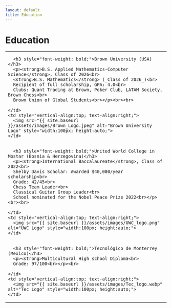 ```yaml
---
layout: default
title: Education
---
```


# Education

<table style="width:100%;">
  <tr>
    <td style="vertical-align:top;">


      <h3 style="font-weight: bold;">Brown University (USA)</h3>
      <p><strong>B.S. Applied Mathematics-Computer Science</strong>, Class of 2026<br>
      <strong>B.S. Mathematics</strong> (_Class of 2026_)<br>
      Recipient of full scholarship, GPA: 4.0<br>
      Clubs: Quant Trading at Brown, Poker Club, LATAM Society, Brown Chess<br>
      Brown Union of Global Students<br></p><br><br>

    </td>
    <td style="vertical-align:top; text-align:right;">
      <img src="{{ site.baseurl }}/assets/images/Brown_Logo.jpeg" alt="Brown University Logo" style="width:100px; height:auto;">
    </td>
  </tr>
  <tr>
    <td style="vertical-align:top;">
      
      <h3 style="font-weight: bold;">United World College in Mostar (Bosnia & Herzegovina)</h3>
      <p><strong>International Baccalaureate</strong>, Class of 2022<br>
      Shelby Davis Scholar: Awarded $40,000/year scholarship<br>
      Grade: 42/45<br>
      Chess Team Leader<br>
      Classical Guitar Group Leader<br>
      School nominated for the Nobel Peace Prize 2022<br></p><br><br>

    </td>
    <td style="vertical-align:top; text-align:right;">
      <img src="{{ site.baseurl }}/assets/images/UWC_logo.png" alt="UWC Logo" style="width:100px; height:auto;">
    </td>
  </tr>
  <tr>
    <td style="vertical-align:top;">
      
      <h3 style="font-weight: bold;">Tecnológico de Monterrey (Mexico)</h3>
      <p><strong>Multicultural High school Diploma<br>
      Grade: 97/100<br></p><br>

    </td>
    <td style="vertical-align:top; text-align:right;">
      <img src="{{ site.baseurl }}/assets/images/Tec_logo.webp" alt="Tec Logo" style="width:100px; height:auto;">
    </td>
  </tr>
</table>
